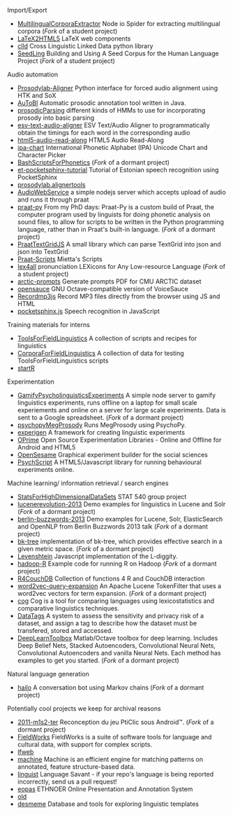 
Import/Export
* [MultilingualCorporaExtractor](https://github.com/OpenSourceFieldlinguistics/MultilingualCorporaExtractor) Node io Spider for extracting multilingual corpora (_Fork_ of a student project)
* [LaTeX2HTML5](https://github.com/pyramation/LaTeX2HTML5) LaTeX web components
* [clld](https://github.com/clld/clld) Cross Linguistic Linked Data python library
* [SeedLing](https://github.com/OpenSourceFieldlinguistics/SeedLing) Building and Using A Seed Corpus for the Human Language Project (_Fork_ of a student project)


Audio automation
* [Prosodylab-Aligner](https://github.com/prosodylab/Prosodylab-Aligner) Python interface for forced audio alignment using HTK and SoX 
* [AuToBI](https://github.com/AndrewRosenberg/AuToBI) Automatic prosodic annotation tool written in Java. 
* [prosodicParsing](https://github.com/jpate/prosodicParsing) different kinds of HMMs to use for incorporating prosody into basic parsing 
* [esv-text-audio-aligner](https://github.com/westonruter/esv-text-audio-aligner) ESV Text/Audio Aligner to programmatically obtain the timings for each word in the corresponding audio
* [html5-audio-read-along](https://github.com/westonruter/html5-audio-read-along) HTML5 Audio Read-Along
* [ipa-chart](https://github.com/westonruter/ipa-chart) International Phonetic Alphabet (IPA) Unicode Chart and Character Picker
* [BashScriptsForPhonetics](https://github.com/OpenSourceFieldlinguistics/BashScriptsForPhonetics)  (_Fork_ of a dormant project)
* [et-pocketsphinx-tutorial](https://github.com/OpenSourceFieldlinguistics/et-pocketsphinx-tutorial) Tutorial of Estonian speech recognition using PocketSphinx
* [prosodylab.alignertools](https://github.com/prosodylab/prosodylab.alignertools) 
* [AudioWebService](https://github.com/OpenSourceFieldlinguistics/AudioWebService) a simple nodejs server which accepts upload of audio and runs it through praat
* [praat-py](https://github.com/OpenSourceFieldlinguistics/praat-py) From my PhD days: Praat-Py is a custom build of Praat, the computer program used by linguists for doing phonetic analysis on sound files, to allow for scripts to be written in the Python programming language, rather than in Praat's built-in language. (_Fork_ of a dormant project)
* [PraatTextGridJS](https://github.com/OpenSourceFieldlinguistics/PraatTextGridJS) A small library which can parse TextGrid into json and json into TextGrid
* [Praat-Scripts](https://github.com/OpenSourceFieldlinguistics/Praat-Scripts) Mietta's Scripts 
* [lex4all](https://github.com/OpenSourceFieldlinguistics/lex4all) pronunciation LEXicons for Any Low-resource Language (_Fork_ of a student project)
* [arctic-prompts](https://github.com/psibre/arctic-prompts) Generate prompts PDF for CMU ARCTIC dataset
* [opensauce](https://github.com/voicesauce/opensauce) GNU Octave-compatible version of VoiceSauce
* [Recordmp3js](https://github.com/OpenSourceFieldlinguistics/Recordmp3js) Record MP3 files directly from the browser using JS and HTML
* [pocketsphinx.js](https://github.com/syl22-00/pocketsphinx.js) Speech recognition in JavaScript

Training materials for interns
* [ToolsForFieldLinguistics](https://github.com/cesine/ToolsForFieldLinguistics) A collection of scripts and recipes for linguistics 
* [CorporaForFieldLinguistics](https://github.com/cesine/CorporaForFieldLinguistics) A collection of data for testing ToolsForFieldLinguistics scripts
* [startR](https://github.com/shoestringpsycholing/startR) 

Experimentation
* [GamifyPsycholinguisticsExperiments](https://github.com/OpenSourceFieldlinguistics/GamifyPsycholinguisticsExperiments) A simple node server to gamify linguistics experiments, runs offline on a laptop for small scale experiements and online on a server for large scale experiments. Data is sent to a Google spreadsheet. (_Fork_ of a dormant project)
* [psychopyMegProsody](https://github.com/OpenSourceFieldlinguistics/psychopyMegProsody) Runs MegProsody using PsychoPy.
* [experigen](https://github.com/tlozoot/experigen) A framework for creating linguistic experiments 
* [OPrime](https://github.com/OpenSourceFieldlinguistics/OPrime) Open Source Experimentation Libraries - Online and Offline for Android and HTML5
* [OpenSesame](https://github.com/smathot/OpenSesame) Graphical experiment builder for the social sciences 
* [PsychScript](https://github.com/EoinTravers/PsychScript) A HTML5/Javascript library for running behavioural experiments online.

Machine learning/ information retrieval / search engines
* [StatsForHighDimensionalDataSets](https://github.com/OpenSourceFieldlinguistics/StatsForHighDimensionalDataSets) STAT 540 group project
* [lucenerevolution-2013](https://github.com/OpenSourceFieldlinguistics/lucenerevolution-2013) Demo examples for linguistics in Lucene and Solr (_Fork_ of a dormant project)
* [berlin-buzzwords-2013](https://github.com/OpenSourceFieldlinguistics/berlin-buzzwords-2013) Demo examples for Lucene, Solr, ElasticSearch and OpenNLP from Berlin Buzzwords 2013 talk (_Fork_ of a dormant project)
* [bk-tree](https://github.com/OpenSourceFieldlinguistics/bk-tree) implementation of bk-tree, which provides effective search in a given metric space. (_Fork_ of a dormant project)
* [Levenshtein](https://github.com/gf3/Levenshtein) Javascript implementation of the L-diggity.
* [hadoop-R](https://github.com/OpenSourceFieldlinguistics/hadoop-R) Example code for running R on Hadoop (_Fork_ of a dormant project)
* [R4CouchDB](https://github.com/wactbprot/R4CouchDB) Collection of functions 4 R and CouchDB interaction
* [word2vec-query-expansion](https://github.com/OpenSourceFieldlinguistics/word2vec-query-expansion) An Apache Lucene TokenFilter that uses a word2vec vectors for term expansion.  (_Fork_ of a dormant project)
* [cog](https://github.com/sillsdev/cog) Cog is a tool for comparing languages using lexicostatistics and comparative linguistics techniques.
* [DataTags](https://github.com/IQSS/DataTags) A system to assess the sensitivity and privacy risk of a dataset, and assign a tag to describe how the dataset must be transfered, stored and accessed. 
* [DeepLearnToolbox](https://github.com/OpenSourceFieldlinguistics/DeepLearnToolbox) Matlab/Octave toolbox for deep learning. Includes Deep Belief Nets, Stacked Autoencoders, Convolutional Neural Nets, Convolutional Autoencoders and vanilla Neural Nets. Each method has examples to get you started.  (_Fork_ of a dormant project)

Natural language generation
* [hailo](https://github.com/OpenSourceFieldlinguistics/hailo) A conversation bot using Markov chains  (_Fork_ of a dormant project)

Potentially cool projects we keep for archival reasons
* [2011-m1s2-ter](https://github.com/OpenSourceFieldlinguistics/2011-m1s2-ter) Reconception du jeu PtiClic sous Android™.  (_Fork_ of a dormant project)
* [FieldWorks](https://github.com/sillsdev/FieldWorks) FieldWorks is a suite of software tools for language and cultural data, with support for complex scripts. 
* [lfweb](https://github.com/sillsdev/old-lfweb) 
* [machine](https://github.com/sillsdev/machine) Machine is an efficient engine for matching patterns on annotated, feature structure-based data.
* [linguist](https://github.com/github/linguist) Language Savant - if your repo's language is being reported incorrectly, send us a pull request!
* [eopas](https://github.com/eopas/eopas) ETHNOER Online Presentation and Annotation System 
* [old](https://github.com/jrwdunham/old) 
* [desmeme](https://github.com/jcgood/desmeme) Database and tools for exploring linguistic templates


